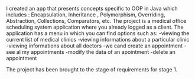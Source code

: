 I created an app that presents concepts specific to OOP in Java which includes : 
Encapsulation, Inheritance , Polymorphism, Overriding, Abstraction, Collections, 
Comparators, etc. The project is a medical office scheduling system application 
where you already logged as a client. The application has a menu in which you can
find options such as: 
  -viewing the current list of medical clinics 
  -viewing informations about a particular clinic 
  -viewing informations about all doctors 
  -we cand create an appointment 
  -see al my appointments 
  -modify the data of an apointment 
  -delete an appointment

The project has been brought to the stage of requirements for stage 1.
